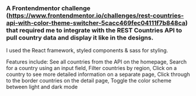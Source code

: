 
### A Frontendmentor challenge (https://www.frontendmentor.io/challenges/rest-countries-api-with-color-theme-switcher-5cacc469fec04111f7b848ca) that required me to integrate with the REST Countries API to pull country data and display it like in the designs.

I used the React framework, styled components & sass for styling.

Features include: 
See all countries from the API on the homepage, 
Search for a country using an input field, 
Filter countries by region, 
Click on a country to see more detailed information on a separate page, 
Click through to the border countries on the detail page, 
Toggle the color scheme between light and dark mode
